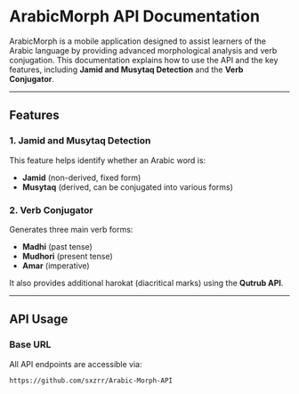 # ArabicMorph API Documentation

ArabicMorph is a mobile application designed to assist learners of the Arabic language by providing advanced morphological analysis and verb conjugation. This documentation explains how to use the API and the key features, including **Jamid and Musytaq Detection** and the **Verb Conjugator**.

---

## Features

### 1. **Jamid and Musytaq Detection**

This feature helps identify whether an Arabic word is:

- **Jamid** (non-derived, fixed form)
- **Musytaq** (derived, can be conjugated into various forms)

### 2. **Verb Conjugator**

Generates three main verb forms:

- **Madhi** (past tense)
- **Mudhori** (present tense)
- **Amar** (imperative)

It also provides additional harokat (diacritical marks) using the **Qutrub API**.

---

## API Usage

### Base URL

All API endpoints are accessible via:

```
https://github.com/sxzrr/Arabic-Morph-API
```
